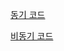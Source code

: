 [동기 코드](https://github.com/boiledCompose/coroutine/blob/main/synchronous.md)

[비동기 코드](https://github.com/boiledCompose/coroutine/blob/main/asynchronous.md)
